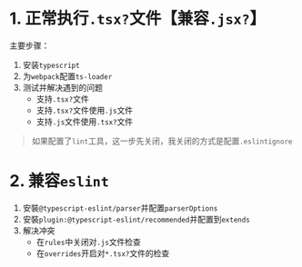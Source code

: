 
# 1. 正常执行`.tsx?`文件【兼容`.jsx?`】
主要步骤：
1. 安装`typescript`
2. 为`webpack`配置`ts-loader`
3. 测试并解决遇到的问题
    - 支持`.tsx?`文件
    - 支持`.tsx?`文件使用`.js`文件
    - 支持`.js`文件使用`.tsx?`文件

> 如果配置了`lint`工具，这一步先关闭，我关闭的方式是配置`.eslintignore`

# 2. 兼容`eslint`
1. 安裝`@typescript-eslint/parser`并配置`parserOptions`
2. 安裝`plugin:@typescript-eslint/recommended`并配置到`extends`
3. 解决冲突
    - 在`rules`中关闭对`.js`文件检查
    - 在`overrides`开启对`*.tsx?`文件的检查